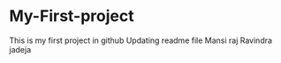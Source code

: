# My-First-project
This is my first project in github
Updating readme file
Mansi raj
Ravindra jadeja
